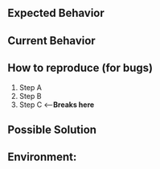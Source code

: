 ## Expected Behavior

## Current Behavior

## How to reproduce (for bugs)

1. Step A
2. Step B
3. Step C <--**Breaks here**

## Possible Solution

## Environment:
